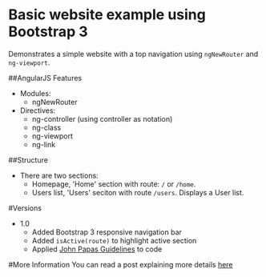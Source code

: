 # Basic website example using Bootstrap 3
Demonstrates a simple website with a top navigation using `ngNewRouter` and `ng-viewport`.

##AngularJS Features
- Modules:
  - ngNewRouter
- Directives:  
  - ng-controller (using controller as notation)
  - ng-class
  - ng-viewport
  - ng-link

##Structure
- There are two sections:
  - Homepage, 'Home' section with route: `/` or `/home`. 
  - Users list, 'Users' seciton with route `/users`. Displays a User list.

#Versions
- 1.0
  - Added Bootstrap 3 responsive navigation bar
  - Added `isActive(route)` to highlight active section
  - Applied [John Papas Guidelines](https://github.com/johnpapa/angular-styleguide) to code

#More Information
You can read a post explaining more details [here](http://bit.ly/ngNewRouter)